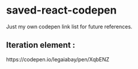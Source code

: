 # saved-react-codepen
Just my own codepen link list for future references.

<h2>Iteration element :</h2> https://codepen.io/legaiabay/pen/XqbENZ
